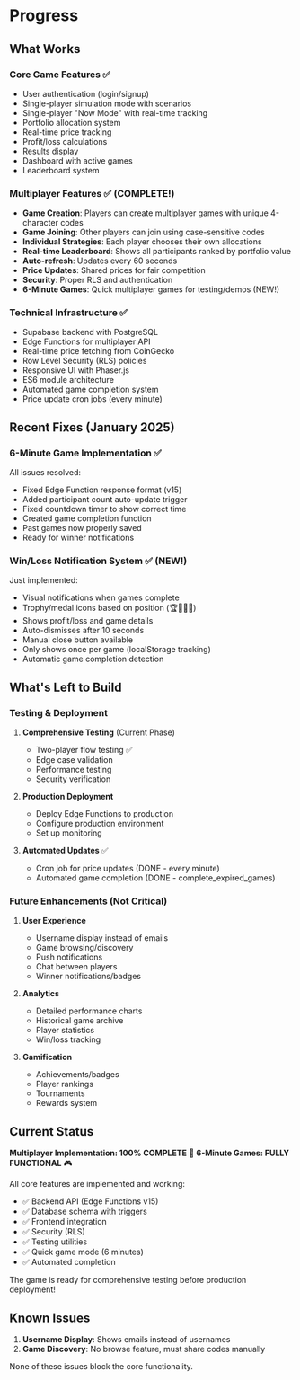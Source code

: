 # Progress

## What Works

### Core Game Features ✅
- User authentication (login/signup)
- Single-player simulation mode with scenarios
- Single-player "Now Mode" with real-time tracking
- Portfolio allocation system
- Real-time price tracking
- Profit/loss calculations
- Results display
- Dashboard with active games
- Leaderboard system

### Multiplayer Features ✅ (COMPLETE!)
- **Game Creation**: Players can create multiplayer games with unique 4-character codes
- **Game Joining**: Other players can join using case-sensitive codes
- **Individual Strategies**: Each player chooses their own allocations
- **Real-time Leaderboard**: Shows all participants ranked by portfolio value
- **Auto-refresh**: Updates every 60 seconds
- **Price Updates**: Shared prices for fair competition
- **Security**: Proper RLS and authentication
- **6-Minute Games**: Quick multiplayer games for testing/demos (NEW!)

### Technical Infrastructure ✅
- Supabase backend with PostgreSQL
- Edge Functions for multiplayer API
- Real-time price fetching from CoinGecko
- Row Level Security (RLS) policies
- Responsive UI with Phaser.js
- ES6 module architecture
- Automated game completion system
- Price update cron jobs (every minute)

## Recent Fixes (January 2025)

### 6-Minute Game Implementation ✅
All issues resolved:
- Fixed Edge Function response format (v15)
- Added participant count auto-update trigger
- Fixed countdown timer to show correct time
- Created game completion function
- Past games now properly saved
- Ready for winner notifications

### Win/Loss Notification System ✅ (NEW!)
Just implemented:
- Visual notifications when games complete
- Trophy/medal icons based on position (🏆🥈🥉🎯)
- Shows profit/loss and game details
- Auto-dismisses after 10 seconds
- Manual close button available
- Only shows once per game (localStorage tracking)
- Automatic game completion detection

## What's Left to Build

### Testing & Deployment
1. **Comprehensive Testing** (Current Phase)
   - Two-player flow testing ✅
   - Edge case validation
   - Performance testing
   - Security verification

2. **Production Deployment**
   - Deploy Edge Functions to production
   - Configure production environment
   - Set up monitoring

3. **Automated Updates** ✅
   - Cron job for price updates (DONE - every minute)
   - Automated game completion (DONE - complete_expired_games)

### Future Enhancements (Not Critical)
1. **User Experience**
   - Username display instead of emails
   - Game browsing/discovery
   - Push notifications
   - Chat between players
   - Winner notifications/badges

2. **Analytics**
   - Detailed performance charts
   - Historical game archive
   - Player statistics
   - Win/loss tracking

3. **Gamification**
   - Achievements/badges
   - Player rankings
   - Tournaments
   - Rewards system

## Current Status

**Multiplayer Implementation: 100% COMPLETE** 🎉
**6-Minute Games: FULLY FUNCTIONAL** 🎮

All core features are implemented and working:
- ✅ Backend API (Edge Functions v15)
- ✅ Database schema with triggers
- ✅ Frontend integration
- ✅ Security (RLS)
- ✅ Testing utilities
- ✅ Quick game mode (6 minutes)
- ✅ Automated completion

The game is ready for comprehensive testing before production deployment!

## Known Issues

1. **Username Display**: Shows emails instead of usernames
2. **Game Discovery**: No browse feature, must share codes manually

None of these issues block the core functionality. 